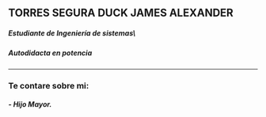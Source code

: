## **TORRES SEGURA DUCK JAMES ALEXANDER**
##### Estudiante de Ingeniería de sistemas\
##### Autodidacta en potencia 

---

### Te contare sobre mi:
##### - *Hijo Mayor.*


